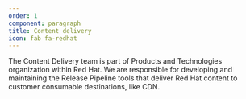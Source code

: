 ```yaml
---
order: 1
component: paragraph
title: Content delivery
icon: fab fa-redhat
---
```


The Content Delivery team is part of Products and Technologies organization within Red Hat.
We are responsible for developing and maintaining the Release Pipeline tools that deliver Red Hat content
to customer consumable destinations, like CDN.

